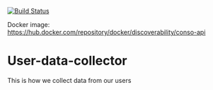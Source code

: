 [![Build Status](https://travis-ci.com/discoverability/user-data-collector.svg?branch=master)](https://travis-ci.com/discoverability/user-data-collector)

Docker image: https://hub.docker.com/repository/docker/discoverability/conso-api

# User-data-collector

This is how we collect data from our users 
